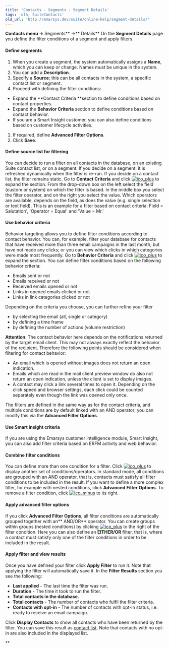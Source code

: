 ```yaml
---
title: 'Contacts - Segments - Segment Details'
tags: 'olh, SuiteContacts'
old_url: 'http://emarsys.dev/suite/online-help/segment-details/'
---
```


**Contacts menu ->** Segments** ->** Details** On the **Segment Details** page you define the filter conditions of a segment and apply filters.

#### Define segments

1. When you create a segment, the system automatically assigns a **Name**, which you can keep or change. Names must be unique in the system.
2. You can add a **Description**.
3. Specify a **Source**; this can be all contacts in the system, a specific contact list or segment.
4. Proceed with defining the filter conditions:

- Expand the **Contact Criteria **section to define conditions based on contact properties.
- Expand the **Behavior Criteria** section to define conditions based on contact behavior.
- If you are a Smart Insight customer, you can also define conditions based on customer lifecycle activities.


1. If required, define **Advanced Filter Options**.
2. Click **Save**.

#### Define source list for filtering

 You can decide to run a filter on all contacts in the database, on an existing Suite contact list, or on a segment. If you decide on a segment, it is refreshed dynamically when the filter is re-run. If you decide on a contact list, the filter remains static. Go to **Contact Criteria** and click [![ico_plus](/assets/images/ico_plus.jpg)](/assets/images/ico_plus.jpg) to expand the section. From the drop-down box on the left select the field (custom or system) on which the filter is based. In the middle box you select the filter operator, and on the right you select the value. Which operators are available, depends on the field, as does the value (e.g. single selection or text field). This is an example for a filter based on contact criteria: Field = Salutation', 'Operator = Equal' and 'Value = Mr.'

#### Use behavior criteria

 Behavior targeting allows you to define filter conditions according to contact behavior. You can, for example, filter your database for contacts that have received more than three email campaigns in the last month, but have not made any clicks; or you can view which clicks in which categories were made most frequently. Go to **Behavior Criteria** and click [![ico_plus](/assets/images/ico_plus.jpg)](/assets/images/ico_plus.jpg) to expand the section. You can define filter conditions based on the following behavior criteria:

- Emails sent or not
- Emails received or not
- Received emails opened or not
- Links in opened emails clicked or not
- Links in link categories clicked or not

 Depending on the criteria you choose, you can further refine your filter

- by selecting the email (all, single or category)
- by defining a time frame
- by defining the number of actions (volume restriction)
 
**Attention**: The contact behavior here depends on the notifications returned by the target email client. This may not always exactly reflect the behavior of the recipient. Therefore the following points should be considered when filtering for contact behavior:

- An email which is opened without images does not return an open indication.
- Emails which are read in the mail client preview window do also not return an open indication, unless the client is set to display images.
- A contact may click a link several times to open it. Depending on the click speed and browser settings, each click could be counted separately even though the link was opened only once.

 The filters are defined in the same way as for the contact criteria, and multiple conditions are by default linked with an AND operator; you can modify this via the **Advanced Filter Options**.

#### Use Smart insight criteria

 If you are using the Emarsys customer intelligence module, Smart Insight, you can also add filter criteria based on ERFM activity and web behavior.

#### Combine filter conditions

 You can define more than one condition for a filter. Click [![ico_plus](/assets/images/ico_plus.jpg)](/assets/images/ico_plus.jpg) to display another set of conditions/operators. In standard mode, all conditions are grouped with an AND operator, that is, contacts must satisfy all filter conditions to be included in the result. If you want to define a more complex filter, for example with nested conditions, click **Advanced** **Filter** **Options**. To remove a filter condition, click [![ico_minus](/assets/images/ico_minus.jpg)](/assets/images/ico_minus.jpg) to its right.

#### Apply advanced filter options

 If you click **Advanced Filter Options**, all filter conditions are automatically grouped together with an** AND/OR** operator. You can create groups within groups (nested conditions) by clicking [![ico_plus](/assets/images/ico_plus.jpg)](/assets/images/ico_plus.jpg) to the right of the filter condition. Here you can also define an **EITHER/OR** filter, that is, where a contact must satisfy only one of the filter conditions in order to be included in the result.

#### Apply filter and view results

 Once you have defined your filter click **Apply Filter** to run it. Note that applying the filter will automatically save it. In the **Filter Results** section you see the following:

- **Last applied** - The last time the filter was run.
- **Duration** - The time it took to run the filter.
- **Total contacts in the database.**
- **Total contacts** - The number of contacts who fulfil the filter criteria.
- **Contacts with opt-in** - The number of contacts with opt-in status, i.e. ready to receive an email campaign.

 Click **Display Contacts** to show all contacts who have been returned by the filter. You can save this result as [contact list](/olh/contact-lists-overview.md "Contacts â&#128;&#147; Contact Lists â&#128;&#147; Overview"). Note that contacts with no opt-in are also included in the displayed list.

**